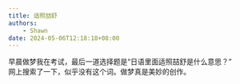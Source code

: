 ```yaml
---
title: 适照喆舒
authors:
    - Shawn
date: 2024-05-06T12:18:18+08:00
---
```


早晨做梦我在考试，最后一道选择题是“日语里面适照喆舒是什么意思？”  
网上搜索了一下，似乎没有这个词。做梦真是美妙的创作。